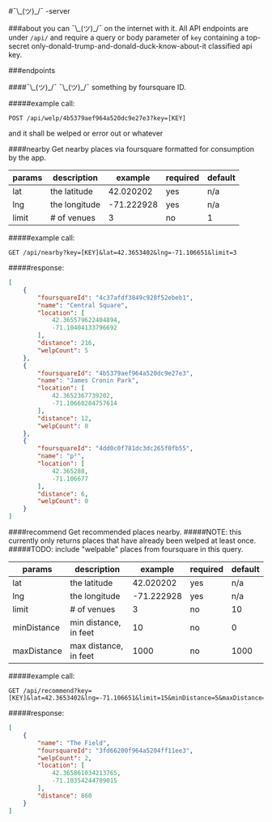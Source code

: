 #¯\\\_(ツ)\_/¯ -server

###about
you can ¯\\\_(ツ)\_/¯ on the internet with it.
All API endpoints are under `/api/` and require a query or body parameter of `key` containing a top-secret only-donald-trump-and-donald-duck-know-about-it classified api key.

###endpoints

####¯\\\_(ツ)\_/¯
¯\\\_(ツ)\_/¯ something by foursquare ID.

#####example call:
```
POST /api/welp/4b5379aef964a520dc9e27e3?key=[KEY]
```
and it shall be welped or error out or whatever

####nearby
Get nearby places via foursquare formatted for consumption by the app.

params        | description   | example       | required      | default       |
------------- | ------------- | ------------- | ------------- | ------------- |
lat           | the latitude  | 42.020202     | yes           | n/a           |
lng           | the longitude | -71.222928    | yes           | n/a           |
limit         | # of venues   | 3             | no            | 1             |

#####example call:
```
GET /api/nearby?key=[KEY]&lat=42.3653402&lng=-71.106651&limit=3
```
#####response:
```json
[
    {
        "foursquareId": "4c37afdf3849c928f52ebeb1",
        "name": "Central Square",
        "location": [
            42.365579622404894,
            -71.10404133796692
        ],
        "distance": 216,
        "welpCount": 5
    },
    {
        "foursquareId": "4b5379aef964a520dc9e27e3",
        "name": "James Cronin Park",
        "location": [
            42.3652367739202,
            -71.10660284757614
        ],
        "distance": 12,
        "welpCount": 0
    },
    {
        "foursquareId": "4dd0c0f781dc3dc265f0fb55",
        "name": "p²",
        "location": [
            42.365288,
            -71.106677
        ],
        "distance": 6,
        "welpCount": 0
    }
]
```

####recommend
Get recommended places nearby.
#####NOTE: this currently only returns places that have already been welped at least once.
#####TODO: include "welpable" places from foursquare in this query.

params        | description           | example       | required      | default       |
------------- | --------------------- | ------------- | ------------- | ------------- |
lat           | the latitude          | 42.020202     | yes           | n/a           |
lng           | the longitude         | -71.222928    | yes           | n/a           |
limit         | # of venues           | 3             | no            | 10            |
minDistance   | min distance, in feet | 10            | no            | 0             |
maxDistance   | max distance, in feet | 1000          | no            | 1000          |


#####example call:
```
GET /api/recommend?key=[KEY]&lat=42.3653402&lng=-71.106651&limit=15&minDistance=5&maxDistance=500
```
#####response:
```json
[
    {
        "name": "The Field",
        "foursquareId": "3fd66200f964a5204ff11ee3",
        "welpCount": 2,
        "location": [
            42.365861034213765,
            -71.10354244709015
        ],
        "distance": 860
    }
]
```
